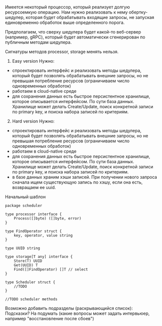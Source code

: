 Имеется некоторый процессор, который реализует долгую ресурсоемкую операцию.
Нам нужно реализовать к нему обертку-шедулер, которая будет обрабатывать входящие запросы, не запуская единовременно обработок выше определенного порога.

Предполагаем, что сверху шедулера будет какой-то веб-сервер (например, gRPC), который будет автоматически сгенерирован по публичным методам шедулера.

Сигнатуры методов processor, storage менять нельзя.

1. Easy version
Нужно:
- спроектировать интерфейс и реализовать методы шедулера, который будет позволять обрабатывать внешние запросы, но не превышая потребление ресурсов (ограничиваем число одновременных обработок)
- работаем в cloud-native среде
- для сохранения данных есть быстрое персистентное хранилище, которое описывается интерфейсом. По сути база данных. Хранилище может делать Create/Update, поиск конкретной записи по primary key, и поиска набора записей по критериям.

2. Hard version
Нужно:
- спроектировать интерфейс и реализовать методы шедулера, который будет позволять обрабатывать внешние запросы, но не превышая потребление ресурсов (ограничиваем число одновременных обработок)
- работаем в cloud-native среде
- для сохранения данных есть быстрое персистентное хранилище, которое описывается интерфейсом. По сути база данных. Хранилище может делать Create/Update, поиск конкретной записи по primary key, и поиска набора записей по критериям.
- в базе данных храним хэши записей. При получении нового запроса сначала ищем существующую запись по хэшу, если она есть, возвращаем ее uuid.

Начальный шаблон

```
package scheduler

type processor interface {
    Process([]byte) ([]byte, error)
}

type FindOperator struct {
    key, operator, value string
}

type UUID string

type storage[T any] interface {
    Store(T) UUID 
    Get(UUID) T 
    Find([]FindOperator) []T // select 
}

type Scheduler struct {
    //TODO
}

//TODO scheduler methods
```

Возможно добавить подразделы (раскрывающийся список):
Подсказки?
На подумать (какие вопросы может задать интервьюер, например "восстановление после сбоев")
